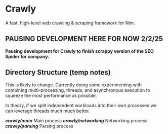 # Crawly
A fast, high-level web crawling & scraping framework for Nim.

## PAUSING DEVELOPMENT HERE FOR NOW 2/2/25
**Pausing development for Crawly to finish scrappy version of the SEO Spider for company.**

## Directory Structure (temp notes)

This is likely to change. Currently doing some experimenting with combining multi-processing, threads, and
asynchronous execution to squeeze the most performance as possible.

In theory, if we split independent workloads into their own processes we can leverage threads
much much better.

***crawly/main*** Main process
***crawly/networking*** Networking process
***crawly/parsing*** Parsing process